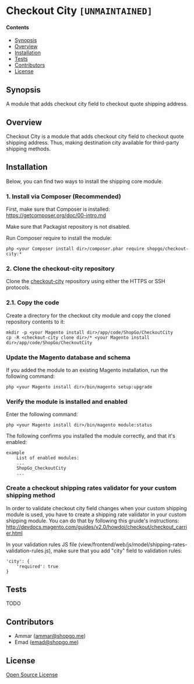 Checkout City `[UNMAINTAINED]`
==============================


#### Contents
*   [Synopsis](#syn)
*   [Overview](#over)
*   [Installation](#install)
*   [Tests](#tests)
*   [Contributors](#contrib)
*   [License](#lic)


## <a name="syn"></a>Synopsis

A module that adds checkout city field to checkout quote shipping address.

## <a name="over"></a>Overview

Checkout City is a module that adds checkout city field to checkout quote shipping address.
Thus, making destination city available for third-party shipping methods.

## <a name="install"></a>Installation

Below, you can find two ways to install the shipping core module.

### 1. Install via Composer (Recommended)
First, make sure that Composer is installed: https://getcomposer.org/doc/00-intro.md

Make sure that Packagist repository is not disabled.

Run Composer require to install the module:

    php <your Composer install dir>/composer.phar require shopgo/checkout-city:*

### 2. Clone the checkout-city repository
Clone the <a href="https://github.com/shopgo-magento2/checkout-city" target="_blank">checkout-city</a> repository using either the HTTPS or SSH protocols.

### 2.1. Copy the code
Create a directory for the checkout city module and copy the cloned repository contents to it:

    mkdir -p <your Magento install dir>/app/code/ShopGo/CheckoutCity
    cp -R <checkout-city clone dir>/* <your Magento install dir>/app/code/ShopGo/CheckoutCity

### Update the Magento database and schema
If you added the module to an existing Magento installation, run the following command:

    php <your Magento install dir>/bin/magento setup:upgrade

### Verify the module is installed and enabled
Enter the following command:

    php <your Magento install dir>/bin/magento module:status

The following confirms you installed the module correctly, and that it's enabled:

    example
        List of enabled modules:
        ...
        ShopGo_CheckoutCity
        ...

### Create a checkout shipping rates validator for your custom shipping method

In order to validate checkout city field changes when your custom shipping module is used,
you have to create a shipping rate validator in your custom shipping module.
You can do that by following this gruide's instructions:
http://devdocs.magento.com/guides/v2.0/howdoi/checkout/checkout_carrier.html

In your validation rules JS file (view/frontend/web/js/model/shipping-rates-validation-rules.js),
make sure that you add "city" field to validation rules:

    'city': {
        'required': true
    }

## <a name="tests"></a>Tests

TODO

## <a name="contrib"></a>Contributors

* Ammar (<ammar@shopgo.me>)
* Emad (<emad@shopgo.me>)

## <a name="lic"></a>License

[Open Source License](LICENSE.txt)
